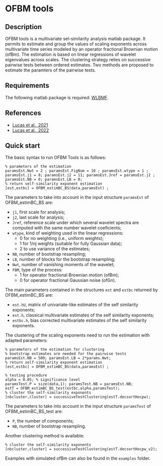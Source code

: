 OFBM tools
===

## Description
OFBM tools is a multivariate sel-similarity analysis matlab package. It permits to estimate and group the values of scaling exponents across multivariate time series modeled by an operator fractional Brownian motion (ofBm). The estimation is based on linear regressions of wavelet eigenvalues across scales. The clustering strategy relies on successive pairwise tests between ordered estimates. Two methods are proposed to estimate the paramters of the pairwise tests.

## Requirements
The following matlab package is required: [WLBMF](https://www.irit.fr/~Herwig.Wendt/software.html).

## References
  - [Lucas et al., 2021](https://eurasip.org/Proceedings/Eusipco/Eusipco2021/pdfs/0001960.pdf)
  - [Lucas et al., 2022](https://ieeexplore.ieee.org/document/9747448)
  
## Quick start
The basic syntax to run OFBM Tools is as follows:

```
% parameters of the estimation
paramsEst.Nwt = 2 ; paramsEst.FigNum = 10 ; paramsEst.wtype = 1 ;
paramsEst.j1 = 8; paramsEst.j2 = 11; paramsEst.Jref = paramsEst.j2 ; 
paramsEst.NB = 0; paramsEst.LB = 0;
% return self-similarity exponent estimation
[est,estbc] = OFBM_estimBC_BS(data,paramsEst) ;
```
The parameters to take into account in the input structure `paramsEst` of OFBM_estimBC_BS are:
  - `j1`, first scale for analysis;
  - `j2`, last scale for analysis;
  - `Jref`, reference scale under which several wavelet spectra are computed with the same number wavelet coeficients;
  - `wtype`, kind of weighting used in the linear regressions:
    - 0 for no weighting  (i.e., uniform weights);
    - 1 for 1/nj weights  (suitable for fully Gaussian data);
    - 2 to use variance of the estimates;
  - `NB`, number of bootstrap resampling;
  - `LB`, number of blocks for the bootstrap resampling;
  - `Nwt`, number of vanishing moments of the wavelet;
  - `FBM`, type of the process:
    - 1 for operator fractional Brownian motion (ofBm);
    - 0 for operator fractional Gaussian noise (ofGn).

The main parameters contained in the structures `est` and `estbc` returned by OFBM_estimBC_BS are:
  - `est.hU`, matrix of univariate-like estimates of the self similarity exponents;
  - `est.h`, classical multivariate estimates of the self similarity exponents;
  - `estbc.h`, bias corrected multivariate estimates of the self similarity exponents.
    
The clustering of the scaling exponents need to run the estimation with adapted parameters:
```
% parameters of the estimation for clustering 
% bootstrap estimates are needed for the pairwise tests
paramsEst.NB = 500; paramsEst.LB = 2*params.Nwt; 
% return self-similarity exponent estimation
[est,estbc] = OFBM_estimBC_BS(data,paramsEst) ;

% testing procedure
alpha = 0.05; % significance level
paramsTest.P = size(data,1); paramsTest.NB = paramsEst.NB;
estT = OFBM_estimBC_BS_test(estbc,alpha,paramsTest);
% cluster the self-similarity exponents
[nbcluster,cluster] = successiveTestClustering(estT.decsortHocpw);
```
The parameters to take into account in the input structure `paramsTest` of OFBM_estimBC_BS_test are:
  - `P`, the number of components;
  - `NB`, number of bootstrap resampling.


Another clustering method is available:
```
% cluster the self-similarity exponents
[nbcluster,cluster] = successiveTestClustering(estT.decsortHocpw_v2);
```

Examples with simulated ofBm can also be found in the `examples` folder.
